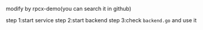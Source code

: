modify by rpcx-demo(you can search it in github)

step 1:start service
step 2:start backend
step 3:check `backend.go` and use it
